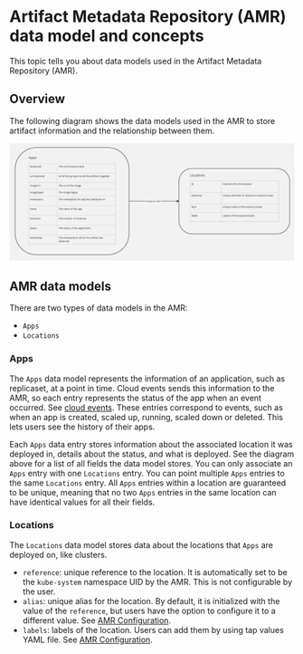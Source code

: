 # Artifact Metadata Repository (AMR) data model and concepts

This topic tells you about data models used in the Artifact Metadata Repository (AMR).

## <a id='overview'></a> Overview

The following diagram shows the data models used in the AMR to store artifact information and the relationship between them.

![Diagram of the AMR Data Models](../images/amr-data-model.jpg)

## <a id='amr-data-models'></a> AMR data models

There are two types of data models in the AMR: 

- `Apps`
- `Locations`

### <a id='apps'></a> Apps

The `Apps` data model represents the information of an application, such as replicaset, at a point in time.
Cloud events sends this information to the AMR, so each entry represents the status of the app when an event occurred. See [cloud events](cloudevents.hbs.md).
These entries correspond to events, such as when an app is created, scaled up, running, scaled down or deleted.
This lets users see the history of their apps.

Each `Apps` data entry stores information about the associated location it was deployed in, details about the status, and what is deployed. See the diagram above for a list of all fields the data model stores.
You can only associate an `Apps` entry with one `Locations` entry. 
You can point multiple `Apps` entries to the same `Locations` entry. 
All `Apps` entries within a location are guaranteed to be unique, meaning that no two `Apps` entries in the same location can have identical values for all their fields.

### <a id='locations'></a> Locations

The `Locations` data model stores data about the locations that `Apps` are deployed on, like clusters.

- `reference`: unique reference to the location. It is automatically set to be the `kube-system` namespace UID by the AMR. This is not configurable by the user.
- `alias`: unique alias for the location. 
  By default, it is initialized with the value of the `reference`, but users have the option to configure it to a different value. See [AMR Configuration](configuration.hbs.md).
- `labels`: labels of the location. Users can add them by using tap values YAML file. See [AMR Configuration](configuration.hbs.md).
